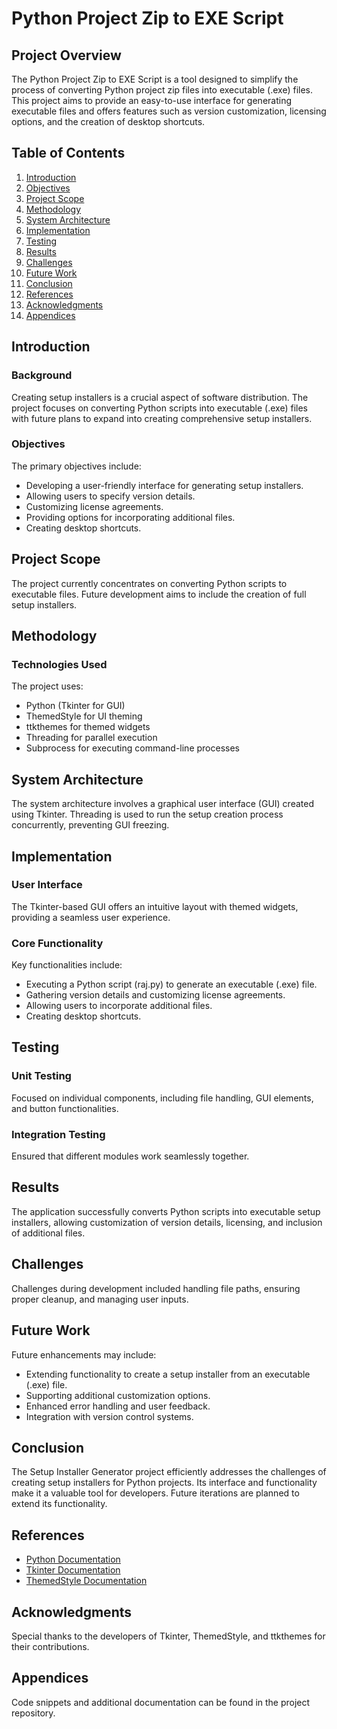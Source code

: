 # Python Project Zip to EXE Script

## Project Overview

The Python Project Zip to EXE Script is a tool designed to simplify the process of converting Python project zip files into executable (.exe) files. This project aims to provide an easy-to-use interface for generating executable files and offers features such as version customization, licensing options, and the creation of desktop shortcuts.

## Table of Contents

1. [Introduction](#introduction)
2. [Objectives](#objectives)
3. [Project Scope](#project-scope)
4. [Methodology](#methodology)
5. [System Architecture](#system-architecture)
6. [Implementation](#implementation)
7. [Testing](#testing)
8. [Results](#results)
9. [Challenges](#challenges)
10. [Future Work](#future-work)
11. [Conclusion](#conclusion)
12. [References](#references)
13. [Acknowledgments](#acknowledgments)
14. [Appendices](#appendices)

## Introduction

### Background

Creating setup installers is a crucial aspect of software distribution. The project focuses on converting Python scripts into executable (.exe) files with future plans to expand into creating comprehensive setup installers.

### Objectives

The primary objectives include:

- Developing a user-friendly interface for generating setup installers.
- Allowing users to specify version details.
- Customizing license agreements.
- Providing options for incorporating additional files.
- Creating desktop shortcuts.

## Project Scope

The project currently concentrates on converting Python scripts to executable files. Future development aims to include the creation of full setup installers.

## Methodology

### Technologies Used

The project uses:

- Python (Tkinter for GUI)
- ThemedStyle for UI theming
- ttkthemes for themed widgets
- Threading for parallel execution
- Subprocess for executing command-line processes

## System Architecture

The system architecture involves a graphical user interface (GUI) created using Tkinter. Threading is used to run the setup creation process concurrently, preventing GUI freezing.

## Implementation

### User Interface

The Tkinter-based GUI offers an intuitive layout with themed widgets, providing a seamless user experience.

### Core Functionality

Key functionalities include:

- Executing a Python script (raj.py) to generate an executable (.exe) file.
- Gathering version details and customizing license agreements.
- Allowing users to incorporate additional files.
- Creating desktop shortcuts.

## Testing

### Unit Testing

Focused on individual components, including file handling, GUI elements, and button functionalities.

### Integration Testing

Ensured that different modules work seamlessly together.

## Results

The application successfully converts Python scripts into executable setup installers, allowing customization of version details, licensing, and inclusion of additional files.

## Challenges

Challenges during development included handling file paths, ensuring proper cleanup, and managing user inputs.

## Future Work

Future enhancements may include:

- Extending functionality to create a setup installer from an executable (.exe) file.
- Supporting additional customization options.
- Enhanced error handling and user feedback.
- Integration with version control systems.

## Conclusion

The Setup Installer Generator project efficiently addresses the challenges of creating setup installers for Python projects. Its interface and functionality make it a valuable tool for developers. Future iterations are planned to extend its functionality.

## References

- [Python Documentation](https://docs.python.org/3/)
- [Tkinter Documentation](https://docs.python.org/3/library/tkinter.html)
- [ThemedStyle Documentation](https://ttkthemes.readthedocs.io/en/latest/)

## Acknowledgments

Special thanks to the developers of Tkinter, ThemedStyle, and ttkthemes for their contributions.

## Appendices

Code snippets and additional documentation can be found in the project repository.
